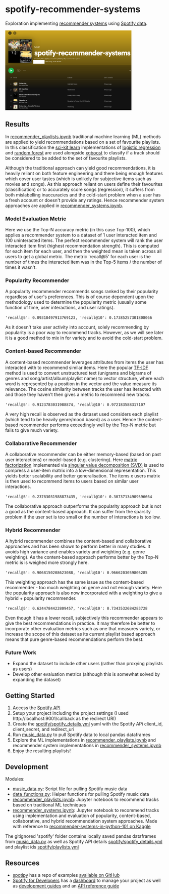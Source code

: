 # spotify-recommender-systems
Exploration implementing [recommender systems](https://en.wikipedia.org/wiki/Recommender_system) using 
[Spotify data](https://developer.spotify.com/documentation/web-api/).

<p align="left">
    <img src="results/final_playlist.png" alt="final_playlist" width="400"/>  
</p>

## Results

In [recommender_playlists.ipynb](recommender_playlists.ipynb) traditional machine learning (ML) methods 
are applied to yield recommendations based on a set of favourite playlists. In this classification the 
[sci-kit learn](https://scikit-learn.org/stable/) implementations of 
[logistic regression](https://scikit-learn.org/stable/modules/generated/sklearn.linear_model.LogisticRegression.html) and 
[random forest](https://en.wikipedia.org/wiki/Random_forest) are used alongside [xgboost](https://xgboost.readthedocs.io/en/latest/)
to classify if a track should be considered to be added to the set of favourite playlists.

Although the traditional approach can yield good recommendations, it is heavily reliant on both feature engineering 
and there being enough features which cover user tastes (which is unlikely for subjective items such as movies and songs).
As this approach reliant on users define their favourites (classification) or to accurately score songs 
(regression), it suffers from both mislabelling inaccuracies and the cold-start problem when a user has a fresh account 
or doesn't provide any ratings. Hence recommender system approaches are applied in [recommender_systems.ipynb](recommender_systems.ipynb).

### Model Evaluation Metric

Here we use the Top-N accuracy metric (in this case Top-100), which applies a recommender system to a dataset of 1 user 
interacted item and 100 uninteracted items. The perfect recommender system will rank the user interacted item first 
(highest recommendation strength). This is computed for each item for each user, and then the weighted mean is taken
across all users to get a global metric. The metric 'recall@5' for each user is the number of times the interacted item
was in the Top-5 items / the number of times it wasn't.

### Popularity Recommender

A popularity recommender recommends songs ranked by their popularity regardless of user's preferences. This is of course
dependent upon the methodology used to determine the popularity metric (usually some function of time, user interactions,
and user ratings).

```'recall@5': 0.09318497913769123, 'recall@10': 0.17385257301808066```

As it doesn't take user activity into account, solely recommending by popularity is a poor way to 
recommend tracks. However, as we will see later it is a good method to mix in for variety and to avoid the cold-start problem.

### Content-based Recommender

A content-based recommender leverages attributes from items the user has interacted with to recommend similar items. 
Here the popular [TF-IDF](https://en.wikipedia.org/wiki/Tf%E2%80%93idf) method is used to convert unstructured text 
(unigrams and bigrams of genres and song/artist/album/playlist name) to vector structure, where each word is represented
by a position in the vector and the value measure its relevance. The cosine similarity between tracks the 
user has iteracted with and those they haven't then gives a metric to recommend new tracks.

```'recall@5': 0.9123783031988874, 'recall@10': 0.972183588317107```

A very high recall is observed as the dataset used considers each playlist (which tend to be heavily genre/mood based)
as a user. Hence the content-based recommender performs exceedingly well by the Top-N metric but fails to give much variety.

### Collaborative Recommender

A collaborative recommender can be either memory-based (based on past user interactions) or model-based (e.g. clustering).
Here [matrix factorization](https://en.wikipedia.org/wiki/Matrix_factorization_(recommender_systems)) implemented
via [singular value decomposition (SVD)](https://en.wikipedia.org/wiki/Singular_value_decomposition) is used to compress
a user-item matrix into a low-dimensional representation. This yields better scalability and better generalisation.
The items x users matrix is then used to recommend items to users based on similar user interactions.

```'recall@5': 0.23783031988873435, 'recall@10': 0.30737134909596664```

The collaborative approach outperforms the popularity approach but is not a good as the content-based approach. It can 
suffer from the sparsity problem if the user set is too small or the number of interactions is too low.

### Hybrid Recommender

A hybrid recommender combines the content-based and collaborative approaches and has been shown to perform better in 
many studies. It avoids high variance and enables variety and weighting (e.g. genre weighting). As the content-based
approach performs better by the Top-N metric is is weighed more strongly here.

```'recall@5': 0.9068150208623088, 'recall@10': 0.9666203059805285```

This weighting approach has the same issue as the content-based recommender - too much weighting on genre and not
enough variety. Here the popularity approach is also now incorporated with a weighting to give a hybrid + popularity recommender. 

```'recall@5': 0.6244784422809457, 'recall@10': 0.7343532684283728```

Even though it has a lower recall, subjectively this recommender appears to give the best recommendations in practice.
It may therefore be better to incorporate other evaluation metrics such as one that measures variety, 
or increase the scope of this dataset as its current playlist based approach means that pure genre-based 
recommendations perform the best.

### Future Work

- Expand the dataset to include other users (rather than proxying playlists as users)
- Develop other evaluation metrics (although this is somewhat solved by expanding the dataset)

## Getting Started

1. Access the [Spotify API](https://developer.spotify.com/)
2. Setup your project including the project settings (I used http://localhost:9001/callback as the redirect URI)
3. Create the [spotify/spotify_details.yml]([spotify/spotify_details.yml]) yaml with the Spotify APi client_id, 
client_secret, and redirect_uri
4. Run [music_data.py](music_data.py) to pull Spotify data to local pandas dataframes
5. Explore the ML implementations in [recommender_playlists.ipynb](recommender_playlists.ipynb) and recommender system
implementations in [recommender_systems.ipynb](recommender_systems.ipynb)
6. Enjoy the resulting playlists!

## Development

Modules:
- [music_data.py](music_data.py): Script file for pulling Spotify music data
- [data_functions.py](data_functions.py): Helper functions for pulling Spotify music data
- [recommender_playlists.ipynb](recommender_playlists.ipynb): Jupyter notebook to recommend tracks based on traditional
ML techniques
- [recommender_systems.ipynb](recommender_systems.ipynb): Jupyter notebook to recommend tracks using implementation and evaluation
 of popularity, content-based, collaborative, and hybrid recommendation system approaches. Made with reference to
 [recommender-systems-in-python-101 on Kaggle](https://www.kaggle.com/gspmoreira/recommender-systems-in-python-101/notebook)

The gitignored 'spotify' folder contains locally saved pandas dataframes from [music_data.py](music_data.py) as well as 
Spotify API details [spotify/spotify_details.yml]([spotify/spotify_details.yml]) and playlist ids 
[spotify/playlists.yml]([spotify/playlists.yml]) 

## Resources

- [spotipy](https://spotipy.readthedocs.io/) has a repo of examples [available on GitHub](https://github.com/plamere/spotipy/tree/master/examples)
- [Spotify for Developers](https://developer.spotify.com/) has a [dashboard](https://developer.spotify.com/dashboard/applications)
to manage your project as well as [development guides](https://developer.spotify.com/documentation/general/guides/)
and an [API reference guide](https://developer.spotify.com/documentation/web-api/reference/)
